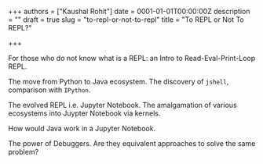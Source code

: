+++
authors = ["Kaushal Rohit"]
date = 0001-01-01T00:00:00Z
description = ""
draft = true
slug = "to-repl-or-not-to-repl"
title = "To REPL or Not To REPL?"

+++

For those who do not know what is a REPL: an Intro to Read-Eval-Print-Loop REPL.

The move from Python to Java ecosystem. The discovery of `jshell`, comparison with `IPython`.

The evolved REPL i.e. Jupyter Notebook. The amalgamation of various ecosystems into Juypter Notebook via kernels.

How would Java work in a Jupyter Notebook.

The power of Debuggers. Are they equivalent approaches to solve the same problem?

